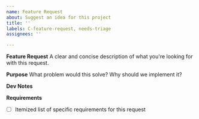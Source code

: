 ```yaml
---
name: Feature Request
about: Suggest an idea for this project
title: ''
labels: C-feature-request, needs-triage
assignees: ''

---
```


**Feature Request**
A clear and concise description of what you're looking for with this request.

**Purpose**
What problem would this solve? Why should we implement it?

**Dev Notes**

**Requirements**
- [ ] Itemized list of specific requirements for this request

